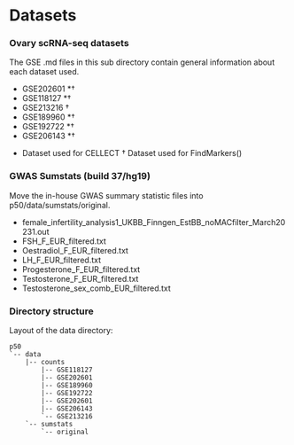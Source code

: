 # Datasets

### Ovary scRNA-seq datasets
The GSE .md files in this sub directory contain general information about each dataset used.
- GSE202601 *†
- GSE118127 *†
- GSE213216 †
- GSE189960 *†
- GSE192722 *†
- GSE206143 *†


* Dataset used for CELLECT
† Dataset used for FindMarkers()

### GWAS Sumstats (build 37/hg19)
Move the in-house GWAS summary statistic files into p50/data/sumstats/original.
- female_infertility_analysis1_UKBB_Finngen_EstBB_noMACfilter_March20231.out
- FSH_F_EUR_filtered.txt
- Oestradiol_F_EUR_filtered.txt
- LH_F_EUR_filtered.txt          
- Progesterone_F_EUR_filtered.txt
- Testosterone_F_EUR_filtered.txt
- Testosterone_sex_comb_EUR_filtered.txt

### Directory structure
Layout of the data directory:
```
p50
`-- data
    |-- counts
        |-- GSE118127
        |-- GSE202601
        |-- GSE189960
        |-- GSE192722
        |-- GSE202601
        |-- GSE206143
        `-- GSE213216
    `-- sumstats
        `-- original
```
